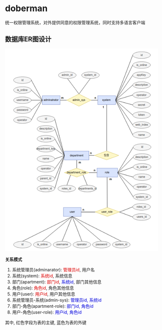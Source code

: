 # doberman
统一权限管理系统，对外提供同意的权限管理系统，同时支持多语言客户端

## 数据库ER图设计

![ER图](./auth-manage/docs/images/ER.png)

**关系模式**

1. 系统管理员(adminarator): <font color="#dd0000">管理员id</font>, 用户名
2. 系统(system): <font color="#dd0000">系统id</font>, 系统信息
3. 部门(apartment): <font color="#dd0000">部门id</font>, <font color="#0000dd">系统id</font>, 部门其他信息
4. 角色(role): <font color="#dd0000">角色id</font>, 角色其他信息
5. 用户(user): <font color="#dd0000">用户id</font>, 用户其他信息
6. 系统管理员-系统(admin-sys): <font color="#0000dd">管理员id, 系统id</font>
7. 部门-角色(apartment-role): <font color="#0000dd">部门id, 角色id</font>
8. 用户-角色(user-role): <font color="#0000dd">用户id, 角色id</font>

其中, 红色字段为表的主键, 蓝色为表的外键